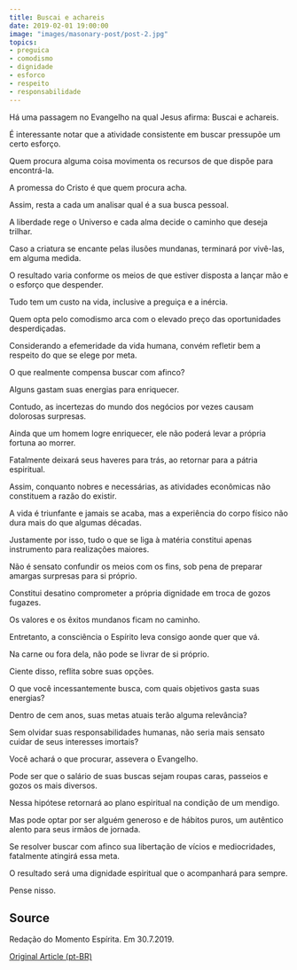 ```yaml
---
title: Buscai e achareis
date: 2019-02-01 19:00:00
image: "images/masonary-post/post-2.jpg"
topics: 
- preguica
- comodismo
- dignidade
- esforco
- respeito
- responsabilidade
---
```


Há uma passagem no Evangelho na qual Jesus afirma: Buscai e achareis.

É interessante notar que a atividade consistente em buscar pressupõe um certo
esforço.

Quem procura alguma coisa movimenta os recursos de que dispõe para encontrá-la.

A promessa do Cristo é que quem procura acha.

Assim, resta a cada um analisar qual é a sua busca pessoal.

A liberdade rege o Universo e cada alma decide o caminho que deseja trilhar.

Caso a criatura se encante pelas ilusões mundanas, terminará por vivê-las, em
alguma medida.

O resultado varia conforme os meios de que estiver disposta a lançar mão e o
esforço que despender.

Tudo tem um custo na vida, inclusive a preguiça e a inércia.

Quem opta pelo comodismo arca com o elevado preço das oportunidades
desperdiçadas.

Considerando a efemeridade da vida humana, convém refletir bem a respeito do
que se elege por meta.

O que realmente compensa buscar com afinco?

Alguns gastam suas energias para enriquecer.

Contudo, as incertezas do mundo dos negócios por vezes causam dolorosas
surpresas.

Ainda que um homem logre enriquecer, ele não poderá levar a própria fortuna ao
morrer.

Fatalmente deixará seus haveres para trás, ao retornar para a pátria
espiritual.

Assim, conquanto nobres e necessárias, as atividades econômicas não constituem
a razão do existir.

A vida é triunfante e jamais se acaba, mas a experiência do corpo físico não
dura mais do que algumas décadas.

Justamente por isso, tudo o que se liga à matéria constitui apenas instrumento
para realizações maiores.

Não é sensato confundir os meios com os fins, sob pena de preparar amargas
surpresas para si próprio.

Constitui desatino comprometer a própria dignidade em troca de gozos fugazes.

Os valores e os êxitos mundanos ficam no caminho.

Entretanto, a consciência o Espírito leva consigo aonde quer que vá.

Na carne ou fora dela, não pode se livrar de si próprio.

Ciente disso, reflita sobre suas opções.

O que você incessantemente busca, com quais objetivos gasta suas energias?

Dentro de cem anos, suas metas atuais terão alguma relevância?

Sem olvidar suas responsabilidades humanas, não seria mais sensato cuidar de
seus interesses imortais?

Você achará o que procurar, assevera o Evangelho.

Pode ser que o salário de suas buscas sejam roupas caras, passeios e gozos os
mais diversos.

Nessa hipótese retornará ao plano espiritual na condição de um mendigo.

Mas pode optar por ser alguém generoso e de hábitos puros, um autêntico alento
para seus irmãos de jornada.

Se resolver buscar com afinco sua libertação de vícios e mediocridades,
fatalmente atingirá essa meta.

O resultado será uma dignidade espiritual que o acompanhará para sempre.

Pense nisso.

## Source
Redação do Momento Espírita.
Em 30.7.2019.

 


[Original Article (pt-BR)](http://momento.com.br/pt/ler_texto.php?id=5807)

